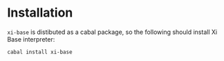 Installation
============

`xi-base` is distibuted as a cabal package, so the following should install
Xi Base interpreter:

    cabal install xi-base


